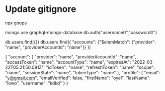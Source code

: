 # Update gitignore
npx goops

mongo
use graphql-mongo-database
db.auth("username0","password0")

db.users.find({})
db.users.find({ "accounts": {"$elemMatch": {"provider": "name", "providerAccountId": "name"}} })


{
  "account": {
    "provider": "name",
    "providerAccountId": "name",
    "accessToken": "name",
    "accountType": "name",
    "expiresAt": "2022-03-22T05:21:50.091Z",
    "idToken": "name",
    "refreshToken": "name",
    "scope": "name",
    "sessionState": "name",
    "tokenType": "name"
  },
  "profile": {
    "email": "y@gmail.com",
    "emailVerified": false,
    "firstName": "oyel",
    "lastName": "lowo",
    "username": "kdkd"
  }
}
